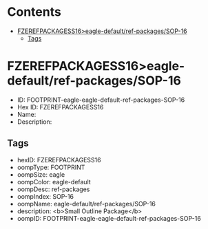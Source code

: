



Contents
========

* [FZEREFPACKAGESS16>eagle-default/ref-packages/SOP-16](#fzerefpackagess16eagle-defaultref-packagessop-16)
	* [Tags](#tags)

# FZEREFPACKAGESS16>eagle-default/ref-packages/SOP-16

- ID: FOOTPRINT-eagle-eagle-default-ref-packages-SOP-16
- Hex ID: FZEREFPACKAGESS16
- Name: 
- Description: 

## Tags

- hexID: FZEREFPACKAGESS16
- oompType: FOOTPRINT
- oompSize: eagle
- oompColor: eagle-default
- oompDesc: ref-packages
- oompIndex: SOP-16
- oompName: eagle-default/ref-packages/SOP-16
- description: &lt;b&gt;Small Outline Package&lt;/b&gt;
- oompID: FOOTPRINT-eagle-eagle-default-ref-packages-SOP-16
